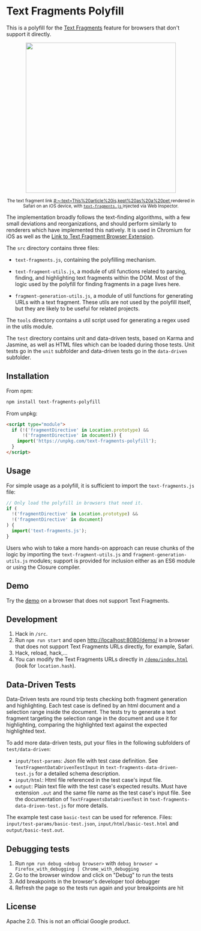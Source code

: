 # Text Fragments Polyfill

This is a polyfill for the
[Text Fragments](https://wicg.github.io/scroll-to-text-fragment/) feature for
browsers that don't support it directly.

<div align="center">
  <img width="400" src="https://user-images.githubusercontent.com/145676/79250513-02bb5800-7e7f-11ea-8e56-bd63edd31f5b.jpeg">
  <p>
    <sup>
      The text fragment link
      <a href="https://en.wikipedia.org/wiki/Cat#Size:~:text=This%20article%20is,kept%20as%20a%20pet">
        #:~:text=This%20article%20is,kept%20as%20a%20pet
      </a>
      rendered in Safari on an iOS device, with
      <a href="https://github.com/GoogleChromeLabs/text-fragments-polyfill/blob/main/src/text-fragments.js">
        <code>text-fragments.js</code>
      </a>
      injected via Web Inspector.
    </sup>
  </p>
</div>

The implementation broadly follows the text-finding algorithms, with a few small deviations
and reorganizations, and should perform similarly to renderers which have implemented this
natively. It is used in Chromium for iOS as well as the
[Link to Text Fragment Browser Extension](https://github.com/GoogleChromeLabs/link-to-text-fragment).

The `src` directory contains three files:

* `text-fragments.js`, containing the polyfilling mechanism.

* `text-fragment-utils.js`, a module of util functions related to parsing, finding, and highlighting text fragments within the DOM. Most of the logic used by the polyfill for finding fragments in a page lives here.

* `fragment-generation-utils.js`, a module of util functions for generating URLs with a text fragment. These utils are not used by the polyfill itself, but they are likely to be useful for related projects.

The `tools` directory contains a util script used for generating a regex used in the utils
module.

The `test` directory contains unit and data-driven tests, based on Karma and Jasmine, as well as HTML files
which can be loaded during those tests. Unit tests go in the `unit` subfolder and data-driven tests go in
the `data-driven` subfolder.

## Installation

From npm:

```bash
npm install text-fragments-polyfill
```

From unpkg:

```html
<script type="module">
  if (!('fragmentDirective' in Location.prototype) &&
      !('fragmentDirective' in document)) {
    import('https://unpkg.com/text-fragments-polyfill');
  }
</script>
```

## Usage

For simple usage as a polyfill, it is sufficient to import the `text-fragments.js` file:

```js
// Only load the polyfill in browsers that need it.
if (
  !('fragmentDirective' in Location.prototype) &&
  !('fragmentDirective' in document)
) {
  import('text-fragments.js');
}
```

Users who wish to take a more hands-on approach can reuse chunks of the logic by importing the `text-fragment-utils.js` and `fragment-generation-utils.js` modules; support is provided for inclusion either as an ES6 module or using the Closure compiler.

## Demo

Try the [demo](https://text-fragments-polyfill.glitch.me/) on a browser that
does not support Text Fragments.

## Development

1. Hack in `/src`.
1. Run `npm run start` and open
   [http://localhost:8080/demo/](http://localhost:8080/demo/`) in a browser that
   does not support Text Fragments URLs directly, for example, Safari.
1. Hack, reload, hack,…
1. You can modify the Text Fragments URLs directly in
   [`/demo/index.html`](https://github.com/GoogleChromeLabs/text-fragments-polyfill/blob/main/demo/index.html)
   (look for `location.hash`).

## Data-Driven Tests
Data-Driven tests are round trip tests checking both fragment generation and highlighting.
Each test case is defined by an html document and a selection range inside the document.
The tests try to generate a text fragment targeting the selection range in the document
and use it for highlighting, comparing the highlighted text against the expected highlighted text.

To add more data-driven tests, put your files in the following subfolders of `test/data-driven`:
  - `input/test-params`: Json file with test case definition. See `TextFragmentDataDrivenTestInput` in `text-fragments-data-driven-test.js` for a detailed schema description.
  - `input/html`: Html file referenced in the test case's input file.
  - `output`: Plain text file with the test case's expected results. Must have extension `.out` and the same file name
  as the test case's input file.
  See the documentation of `TextFragmentsDataDrivenTest` in `text-fragments-data-driven-test.js` for more details.

The example test case `basic-test` can be used for reference. Files: `input/test-params/basic-test.json`,
`input/html/basic-test.html` and `output/basic-test.out`.

## Debugging tests
1. Run `npm run debug <debug browser>` with `debug browser = Firefox_with_debugging | Chrome_with_debugging`
2. Go to the browser window and click on "Debug" to run the tests
3. Add breakpoints in the browser's developer tool debugger
4. Refresh the page so the tests run again and your breakpoints are hit

## License

Apache 2.0. This is not an official Google product.
